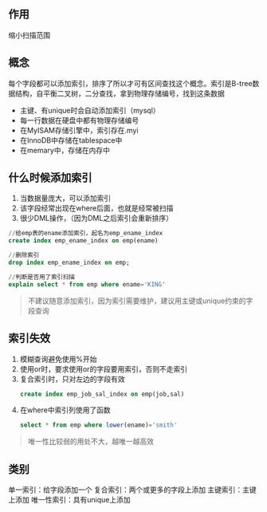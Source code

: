 ## 作用
缩小扫描范围

## 概念
每个字段都可以添加索引，排序了所以才可有区间查找这个概念。索引是B-tree数据结构，自平衡二叉树，二分查找，拿到物理存储编号，找到这条数据
- 主键、有unique时会自动添加索引（mysql）
- 每一行数据在硬盘中都有物理存储编号
- 在MyISAM存储引擎中，索引存在.myi
- 在InnoDB中存储在tablespace中
- 在memary中，存储在内存中

## 什么时候添加索引
1. 当数据量庞大，可以添加索引
2. 该字段经常出现在where后面，也就是经常被扫描
3. 很少DML操作，（因为DML之后索引会重新排序）

```sql
//给emp表的ename添加索引，起名为emp_ename_index 
create index emp_ename_index on emp(ename)

//删除索引
drop index emp_ename_index on emp;

//判断是否用了索引扫描
explain select * from emp where ename='KING'
```
> 不建议随意添加索引，因为索引需要维护，建议用主键或unique约束的字段查询

## 索引失效

1. 模糊查询避免使用%开始
2. 使用or时，要求使用or的字段要用索引，否则不走索引
3. 复合索引时，只对左边的字段有效
    ```sql
    create index emp_job_sal_index on emp(job,sal)
    ```
4. 在where中索引列使用了函数
    ```sql
    select * from emp where lower(ename)='smith'
    ```
> 唯一性比较弱的用处不大，越唯一越高效


## 类别

单一索引：给字段添加一个
复合索引：两个或更多的字段上添加
主键索引：主键上添加
唯一性索引：具有unique上添加